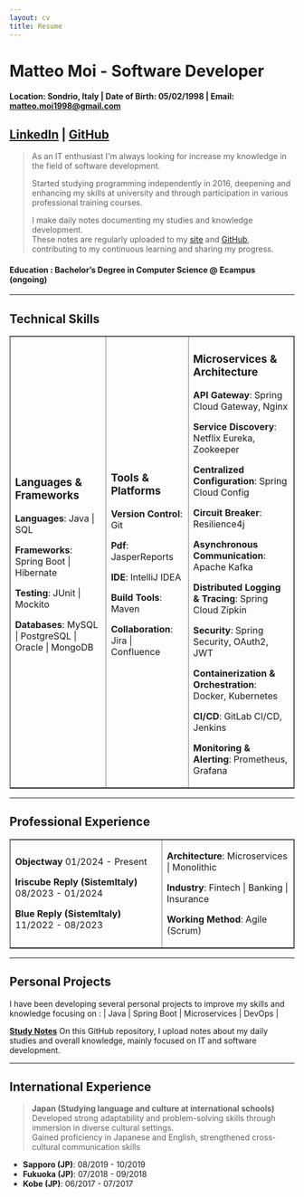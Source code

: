 ```yaml
---
layout: cv
title: Resume
---
```


# Matteo Moi - Software Developer

#### Location: Sondrio, Italy | Date of Birth: 05/02/1998 | Email: matteo.moi1998@gmail.com

## [LinkedIn](https://www.linkedin.com/in/matteo-moi/) | [GitHub](https://github.com/Jok98)

> As an IT enthusiast I'm always looking for increase my knowledge in the field of software development. 
>
> Started studying programming independently in 2016, deepening and enhancing my skills at university and through
> participation in various professional training courses.
>
> I make daily notes documenting my studies and knowledge development.<br> 
> These notes are regularly uploaded to my [site](https://jok98.github.io) and [GitHub](https://github.com/Jok98/Jok98.github.io), contributing to my continuous learning and sharing my progress.

#### Education : Bachelor’s Degree in Computer Science @ Ecampus (ongoing)

---

## Technical Skills

<table border="1">
<tr>
    <td>

<h3>Languages & Frameworks</h3>

<p><strong>Languages</strong>: Java | SQL</p>

<p><strong>Frameworks</strong>: Spring Boot | Hibernate</p>

<p><strong>Testing</strong>: JUnit | Mockito</p>

<p><strong>Databases</strong>: MySQL | PostgreSQL | Oracle | MongoDB</p>

</td>

<td>

<h3>Tools & Platforms</h3>

<p><strong>Version Control</strong>: Git</p>

<p><strong>Pdf</strong>: JasperReports</p>

<p><strong>IDE</strong>: IntelliJ IDEA</p>

<p><strong>Build Tools</strong>: Maven</p>

<p><strong>Collaboration</strong>: Jira | Confluence</p>

</td>

<td>

<h3>Microservices & Architecture</h3>

<p><strong>API Gateway</strong>: Spring Cloud Gateway, Nginx</p>

<p><strong>Service Discovery</strong>: Netflix Eureka, Zookeeper</p>

<p><strong>Centralized Configuration</strong>: Spring Cloud Config</p>

<p><strong>Circuit Breaker</strong>: Resilience4j</p>

<p><strong>Asynchronous Communication</strong>: Apache Kafka</p>

<p><strong>Distributed Logging & Tracing</strong>: Spring Cloud Zipkin</p>

<p><strong>Security</strong>: Spring Security, OAuth2, JWT</p>

<p><strong>Containerization & Orchestration</strong>: Docker, Kubernetes</p>

<p><strong>CI/CD</strong>: GitLab CI/CD, Jenkins</p>

<p><strong>Monitoring & Alerting</strong>: Prometheus, Grafana</p>

</td>
</tr>
</table>

---

## Professional Experience

<table border="1">
<tr>

<td>

<p><strong>Objectway</strong> 01/2024 - Present</p>

<p><strong>Iriscube Reply (SistemItaly)</strong> 08/2023 - 01/2024</p>

<p><strong>Blue Reply (SistemItaly)</strong> 11/2022 - 08/2023</p>

</td>

<td>

<p><strong>Architecture</strong>: Microservices | Monolithic</p>

<p><strong>Industry</strong>: Fintech | Banking | Insurance</p>

<p><strong>Working Method</strong>: Agile (Scrum)</p>

</td>

</tr>
</table>

---

## Personal Projects

I have been developing several personal projects to improve my skills and knowledge focusing on :
| Java | Spring Boot | Microservices | DevOps |

**[Study Notes](https://github.com/Jok98/Jok98.github.io/tree/main/notes/dev)**
On this GitHub repository, I upload notes about my daily studies and overall knowledge, mainly focused on IT and software development.

---

## International Experience

> **Japan (Studying language and culture at international schools)** <br>
> Developed strong adaptability and problem-solving skills through immersion in diverse cultural settings. <br>
> Gained proficiency in Japanese and English, strengthened cross-cultural communication skills

- **Sapporo (JP)**: 08/2019 - 10/2019
- **Fukuoka (JP)**: 07/2018 - 09/2018
- **Kobe (JP)**: 06/2017 - 07/2017
